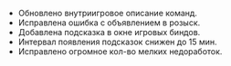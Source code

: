 - Обновлено внутриигровое описание команд.
- Исправлена ошибка с объявлением в розыск.
- Добавлена подсказка в окне игровых биндов.
- Интервал появления подсказок снижен до 15 мин.
- Исправлено огромное кол-во мелких недоработок.
